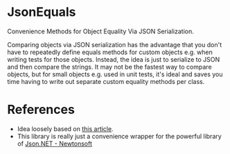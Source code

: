 # JsonEquals

Convenience Methods for Object Equality Via JSON Serialization.

Comparing objects via JSON serialization has the advantage that you don't have to repeatedly define equals methods for custom objects e.g. when writing tests for those objects. Instead, the idea is just to serialize to JSON and then compare the strings. It may not be the fastest way to compare objects, but for small objects e.g. used in unit tests, it's ideal and saves you time having to write out separate custom equality methods per class. 

# References

 * Idea loosely based on [this article](https://beribey.medium.com/deep-compare-2-object-in-c-ff1191346736).
 * This library is really just a convenience wrapper for the powerful library of [Json.NET - Newtonsoft](https://www.newtonsoft.com/json)
